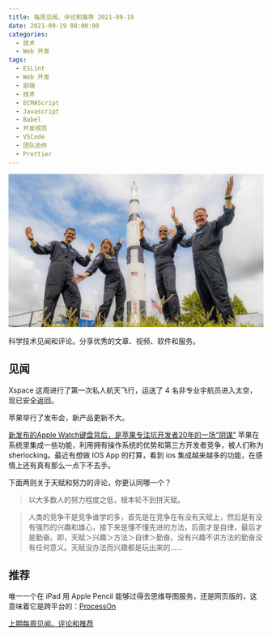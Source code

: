 ```yaml
---
title: 每周见闻、评论和推荐 2021-09-19
date: 2021-09-19 08:00:00
categories:
  - 技术
  - Web 开发
tags:
  - ESLint
  - Web 开发
  - 前端
  - 技术
  - ECMAScript
  - Javascript
  - Babel
  - 开发规范
  - VSCode
  - 团队协作
  - Prettier
---
```


![xspace](/asset/xspace.jpg)

科学技术见闻和评论。分享优秀的文章、视频、软件和服务。

<!-- more -->

## 见闻

Xspace 这周进行了第一次私人航天飞行，运送了 4 名非专业宇航员进入太空，现已安全返回。


苹果举行了发布会，新产品更新不大。

[新发布的Apple Watch键盘背后，是苹果专注坑开发者20年的一场“阴谋”](https://mp.weixin.qq.com/s/gWXEMWU2D9IWDYBhSbvn7g)
苹果在系统里集成一些功能，利用拥有操作系统的优势和第三方开发者竞争，被人们称为 sherlocking。最近有想做 IOS App 的打算，看到 ios 集成越来越多的功能，在感情上还有真有那么一点下不去手。

下面两则关于天赋和努力的评论，你更认同哪一个？

> 以大多数人的努力程度之低，根本轮不到拼天赋。

> 人类的竞争不是竞争谁学的多，首先是在竞争在有没有天赋上，然后是有没有强烈的兴趣和雄心，接下来是懂不懂先进的方法，后面才是自律，最后才是勤奋。即，天赋＞兴趣＞方法＞自律＞勤奋。没有兴趣不讲方法的勤奋没有任何意义。天赋没办法而兴趣都是玩出来的……


## 推荐

唯一一个在 iPad 用 Apple Pencil 能够过得去思维导图服务，还是网页版的，这意味着它是跨平台的：[ProcessOn](https://www.processon.com/i/523034e20cf26dda84515e3e)


[上期每周见闻、评论和推荐](./weekly-2021-09-12)
